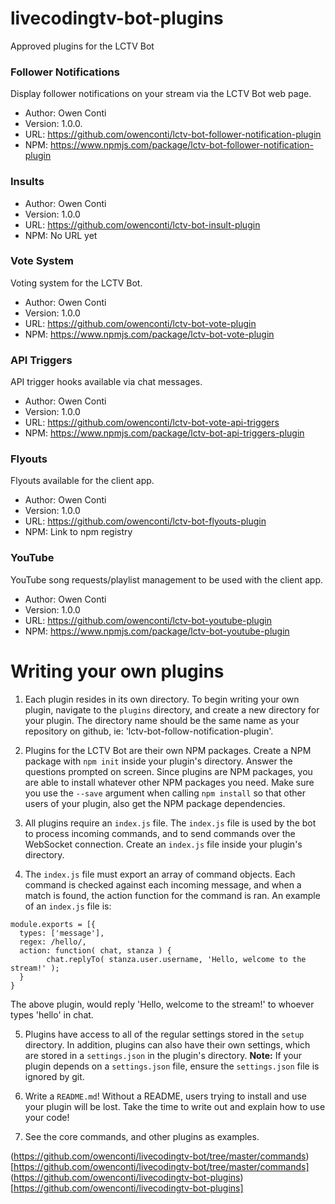# livecodingtv-bot-plugins
Approved plugins for the LCTV Bot

### Follower Notifications

Display follower notifications on your stream via the LCTV Bot web page.

* Author: Owen Conti 
* Version: 1.0.0.
* URL: https://github.com/owenconti/lctv-bot-follower-notification-plugin
* NPM: https://www.npmjs.com/package/lctv-bot-follower-notification-plugin

### Insults

* Author: Owen Conti
* Version: 1.0.0
* URL: https://github.com/owenconti/lctv-bot-insult-plugin
* NPM: No URL yet

### Vote System

Voting system for the LCTV Bot.

* Author: Owen Conti
* Version: 1.0.0
* URL: https://github.com/owenconti/lctv-bot-vote-plugin
* NPM: https://www.npmjs.com/package/lctv-bot-vote-plugin

### API Triggers

API trigger hooks available via chat messages.

* Author: Owen Conti
* Version: 1.0.0
* URL: https://github.com/owenconti/lctv-bot-vote-api-triggers
* NPM: https://www.npmjs.com/package/lctv-bot-api-triggers-plugin

### Flyouts

Flyouts available for the client app.

* Author: Owen Conti
* Version: 1.0.0
* URL: https://github.com/owenconti/lctv-bot-flyouts-plugin
* NPM: Link to npm registry

### YouTube

YouTube song requests/playlist management to be used with the client app.

* Author: Owen Conti
* Version: 1.0.0
* URL: https://github.com/owenconti/lctv-bot-youtube-plugin
* NPM: https://www.npmjs.com/package/lctv-bot-youtube-plugin


# Writing your own plugins

1. Each plugin resides in its own directory. To begin writing your own plugin, navigate to the `plugins` directory, and create a new directory for your plugin. The directory name should be the same name as your repository on github, ie: 'lctv-bot-follow-notification-plugin'.

2. Plugins for the LCTV Bot are their own NPM packages. Create a NPM package with `npm init` inside your plugin's directory. Answer the questions prompted on screen. Since plugins are NPM packages, you are able to install whatever other NPM packages you need. Make sure you use the `--save` argument when calling `npm install` so that other users of your plugin, also get the NPM package dependencies.

3. All plugins require an `index.js` file. The `index.js` file is used by the bot to process incoming commands, and to send commands over the WebSocket connection. Create an `index.js` file inside your plugin's directory.

4. The `index.js` file must export an array of command objects. Each command is checked against each incoming message, and when a match is found, the action function for the command is ran. An example of an `index.js` file is:

```
module.exports = [{
  types: ['message'],
  regex: /hello/,
  action: function( chat, stanza ) {
		chat.replyTo( stanza.user.username, 'Hello, welcome to the stream!' );
  }
}
```

The above plugin, would reply 'Hello, welcome to the stream!' to whoever types 'hello' in chat.

5. Plugins have access to all of the regular settings stored in the `setup` directory. In addition, plugins can also have their own settings, which are stored in a `settings.json` in the plugin's directory. **Note:** If your plugin depends on a `settings.json` file, ensure the `settings.json` file is ignored by git.

6. Write a `README.md`! Without a README, users trying to install and use your plugin will be lost. Take the time to write out and explain how to use your code!

7. See the core commands, and other plugins as examples. 

(https://github.com/owenconti/livecodingtv-bot/tree/master/commands)[https://github.com/owenconti/livecodingtv-bot/tree/master/commands]
(https://github.com/owenconti/livecodingtv-bot-plugins)[https://github.com/owenconti/livecodingtv-bot-plugins]
